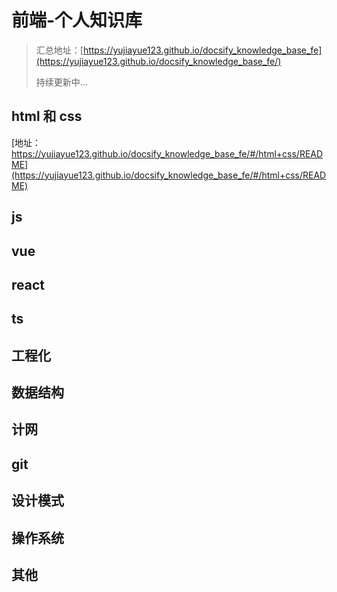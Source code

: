 # 前端-个人知识库

> 汇总地址：[https://yujiayue123.github.io/docsify_knowledge_base_fe](https://yujiayue123.github.io/docsify_knowledge_base_fe/)
>
> 持续更新中...

## html 和 css

[地址：https://yujiayue123.github.io/docsify_knowledge_base_fe/#/html+css/README](https://yujiayue123.github.io/docsify_knowledge_base_fe/#/html+css/README)

## js

## vue

## react

## ts

## 工程化

## 数据结构

## 计网

## git

## 设计模式

## 操作系统

## 其他

